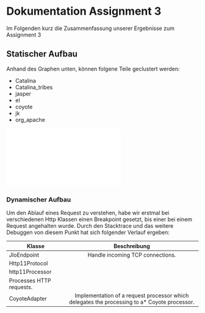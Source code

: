 # Dokumentation Assignment 3

Im Folgenden kurz die Zusammenfassung unserer Ergebnisse zum Assignment 3

## Statischer Aufbau

Anhand des Graphen unten, können folgene Teile geclustert werden:

* Catalina
* Catalina_tribes
* jasper
* el
* coyote
* jk
* org_apache

![Graph of tomcat components](architecture_summary.pdf)

### Dynamischer Aufbau

Um den Ablauf eines Request zu verstehen, habe wir erstmal bei verschiedenen Http Klassen einen Breakpoint gesetzt, bis einer bei einem Request angehalten wurde. Durch den Stacktrace und das weitere Debuggen von diesem Punkt hat sich folgender Verlauf ergeben:


| Klasse | Beschreibung |
| -------|:------------:|
| JIoEndpoint | Handle incoming TCP connections. |
| Http11Protocol||
| http11Processor||
| Processes HTTP requests.||
| CoyoteAdapter | Implementation of a request processor which delegates the processing to a* Coyote processor.|




